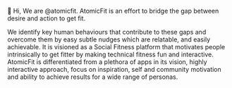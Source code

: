 👋 Hi, We are @atomicfit.
AtomicFit is an effort to bridge the gap between desire and action to get fit.

We identify key human behaviours that contribute to these gaps and overcome them by easy subtle nudges which are relatable, and easily achievable.
It is visioned as a Social Fitness platform that motivates people intrinsically to get fitter by making technical fitness fun and interactive.
AtomicFit is differentiated from a plethora of apps in its vision, highly interactive approach, focus on inspiration, self and community motivation and ability to achieve results for a wide range of personas.
